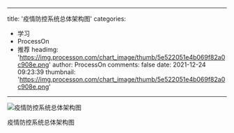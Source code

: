 
---
title: '疫情防控系统总体架构图'
categories: 
 - 学习
 - ProcessOn
 - 推荐
headimg: 'https://img.processon.com/chart_image/thumb/5e522051e4b069f82a0c908e.png'
author: ProcessOn
comments: false
date: 2021-12-24 09:23:39
thumbnail: 'https://img.processon.com/chart_image/thumb/5e522051e4b069f82a0c908e.png'
---

<div>   
<img class="thumb" alt="疫情防控系统总体架构图" src="https://img.processon.com/chart_image/thumb/5e522051e4b069f82a0c908e.png" referrerpolicy="no-referrer">
<p>疫情防控系统总体架构图</p>  
</div>
            